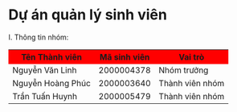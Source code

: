﻿# Dự án quản lý sinh viên

I. Thông tin nhóm:

<style>
th {background-color:red;}
</style>
<table>
<tr>
	<th>Tên Thành viên</th>
	<th>Mã sinh viên</th>
	<th>Vai trò</th>
</tr>
<tr>
	<td>Nguyễn Văn Linh</td>
	<td>2000004378</td>
	<td>Nhóm trưởng</td>
</tr>
<tr>
	<td>Nguyễn Hoàng Phúc</td>
	<td>2000003640</td>
	<td>Thành viên nhóm</td>
</tr>
<tr>
	<td>Trần Tuấn Huynh</td>
	<td>2000005479</td>
	<td>Thành viên nhóm</td>
</tr>

</table>